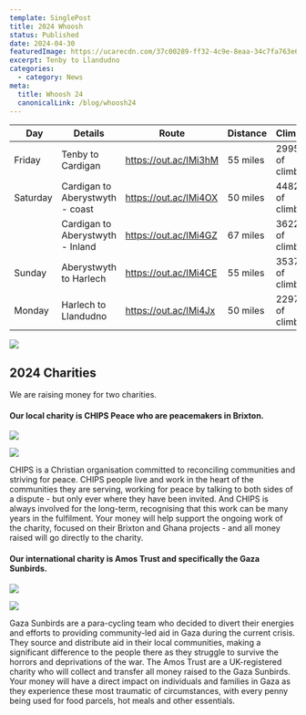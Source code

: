 ```yaml
---
template: SinglePost
title: 2024 Whoosh
status: Published
date: 2024-04-30
featuredImage: https://ucarecdn.com/37c00289-ff32-4c9e-8eaa-34c7fa763e6f/
excerpt: Tenby to Llandudno
categories:
  - category: News
meta:
  title: Whoosh 24
  canonicalLink: /blog/whoosh24
---
```

| ﻿ Day    | Details                          | Route                 | Distance | Climbing            |
| -------- | -------------------------------- | --------------------- | -------- | ------------------- |
| Friday   | Tenby to Cardigan                | https://out.ac/IMi3hM | 55 miles | 2995 ft of climbing |
| Saturday | Cardigan to Aberystwyth - coast  | https://out.ac/IMi4OX | 50 miles | 4482ft of climbing  |
|          | Cardigan to Aberystwyth - Inland | https://out.ac/IMi4GZ | 67 miles | 3622 ft of climbing |
| Sunday   | Aberystwyth to Harlech           | https://out.ac/IMi4CE | 55 miles | 3537 ft of climbing |
| Monday   | Harlech to Llandudno             | https://out.ac/IMi4Jx | 50 miles | 2297 ft of climbing |

![](https://ucarecdn.com/da768b99-3cb1-451e-aef8-58b0e1db12b0/)

## 2024 Charities

We are raising money for two charities.

#### Our local charity is CHIPS Peace who are peacemakers in Brixton. 

![](https://ucarecdn.com/2891dcc3-86a3-4a79-8dcb-0aeed9c26939/)

[![](https://ucarecdn.com/5c5df97d-1118-4d17-8373-ff75e70f608a/)](https://www.justgiving.com/page/whoosh2024-chips)

CHIPS is a Christian organisation committed to reconciling communities and striving for peace. CHIPS people live and work in the heart of the communities they are serving, working for peace by talking to both sides of a dispute - but only ever where they have been invited. And CHIPS is always involved for the long-term, recognising that this work can be many years in the fulfilment. Your money will help support the ongoing work of the charity, focused on their Brixton and Ghana projects - and all money raised will go directly to the charity.



#### Our international charity is Amos Trust and specifically the Gaza Sunbirds.

![](https://ucarecdn.com/52e65b7a-66b5-404b-bed4-1a944e7472e8/)

[![](https://ucarecdn.com/5c5df97d-1118-4d17-8373-ff75e70f608a/)](https://www.justgiving.com/page/whoosh2024)

Gaza Sunbirds are a para-cycling team who decided to divert their energies and efforts to providing community-led aid in Gaza during the current crisis. They source and distribute aid in their local communities, making a significant difference to the people there as they struggle to survive the horrors and deprivations of the war.
The Amos Trust are a UK-registered charity who will collect and transfer all money raised to the Gaza Sunbirds. Your money will have a direct impact on individuals and families in Gaza as they experience these most traumatic of circumstances, with every penny being used for food parcels, hot meals and other essentials.